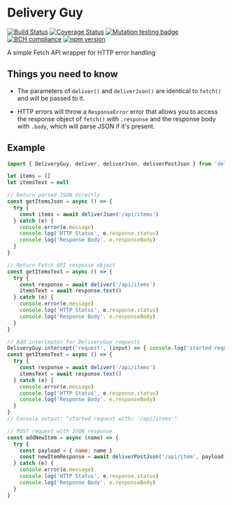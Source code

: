 # Delivery Guy

[![Build Status](https://travis-ci.org/WebCodr/delivery-guy.svg?branch=master)](https://travis-ci.org/WebCodr/delivery-guy)
[![Coverage Status](https://coveralls.io/repos/github/WebCodr/delivery-guy/badge.svg?branch=master)](https://coveralls.io/github/WebCodr/delivery-guy?branch=master)
[![Mutation testing badge](https://badge.stryker-mutator.io/github.com/WebCodr/delivery-guy/master)](https://stryker-mutator.github.io)
[![BCH compliance](https://bettercodehub.com/edge/badge/WebCodr/delivery-guy?branch=master)](https://bettercodehub.com/)
[![npm version](https://badge.fury.io/js/delivery-guy.svg)](https://github.com/WebCodr/delivery-guy)

A simple Fetch API wrapper for HTTP error handling

## Things you need to know

- The parameters of `deliver()` and `deliverJson()` are identical to `fetch()` and will be passed to it.

- HTTP errors will throw a `ResponseError` error that allows you to access the response object of `fetch()` with `.response` and the response body with `.body`, which will parse JSON if it's present.

## Example

~~~ javascript
import { DeliveryGuy, deliver, deliverJson, deliverPostJson } from 'delivery-guy'

let items = []
let itemsText = null

// Return parsed JSON directly
const getItemsJson = async () => {
  try {
    const items = await deliverJson('/api/items')
  } catch (e) {
    console.error(e.message)
    console.log('HTTP Status', e.response.status)
    console.log('Response Body'. e.responseBody)
  }
}

// Return Fetch API response object
const getItemsText = async () => {
  try {
    const response = await deliver('/api/items')
    itemsText = await response.text()
  } catch (e) {
    console.error(e.message)
    console.log('HTTP Status', e.response.status)
    console.log('Response Body'. e.responseBody)
  }
}

// Add interceptor for DeliveryGuy requests
DeliveryGuy.intercept('request', (input) => { console.log('started request with', input)})
const getItemsText = async () => {
  try {
    const response = await deliver('/api/items')
    itemsText = await response.text()
  } catch (e) {
    console.error(e.message)
    console.log('HTTP Status', e.response.status)
    console.log('Response Body'. e.responseBody)
  }
}
// Console output: "started request with: '/api/items'"

// POST request with JSON response
const addNewItem = async (name) => {
  try {
    const payload = { name: name }
    const newItemResponse = await deliverPostJson('/api/item', payload)
  } catch (e) {
    console.error(e.message)
    console.log('HTTP Status', e.response.status)
    console.log('Response Body'. e.responseBody)
  }
}

~~~
